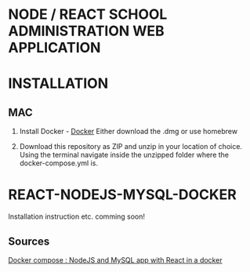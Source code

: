 # NODE / REACT SCHOOL ADMINISTRATION WEB APPLICATION

# INSTALLATION
MAC
--------------
1. Install Docker - [Docker](https://docs.docker.com/desktop/mac/install/)
    Either download the .dmg or use homebrew

2. Download this repository as ZIP and unzip in your location of choice. Using the terminal navigate inside the unzipped folder where the docker-compose.yml is.


# REACT-NODEJS-MYSQL-DOCKER 

Installation instruction etc. comming soon!

Sources
---------

[Docker compose : NodeJS and MySQL app with React in a docker](http://www.bogotobogo.com/DevOps/Docker/Docker-React-Node-MySQL-App.php) 